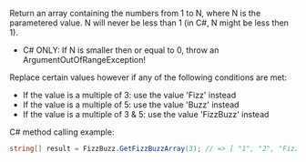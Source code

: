 Return an array containing the numbers from 1 to N, where N is the parametered value.
N will never be less than 1 (in C#, N might be less then 1).

 - C# ONLY: If N is smaller then or equal to 0, throw an ArgumentOutOfRangeException!

Replace certain values however if any of the following conditions are met:

 * If the value is a multiple of 3: use the value 'Fizz' instead
 * If the value is a multiple of 5: use the value 'Buzz' instead
 * If the value is a multiple of 3 & 5: use the value 'FizzBuzz' instead

C# method calling example:
```cs
string[] result = FizzBuzz.GetFizzBuzzArray(3); // => [ "1", "2", "Fizz" ]
```
